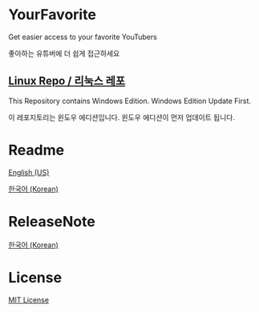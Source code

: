 # YourFavorite
Get easier access to your favorite YouTubers

좋아하는 유튜버에 더 쉽게 접근하세요

**[Linux Repo / 리눅스 레포](https://github.com/cottons-kr/YourFavorite-Linux)**
-----
This Repository contains Windows Edition. Windows Edition Update First.

이 레포지토리는 윈도우 에디션입니다. 윈도우 에디션이 먼저 업데이트 됩니다.

# Readme
[English (US)](https://github.com/cottons-kr/YourFavorite/blob/main/document/README-us.md)

[한국어 (Korean)](https://github.com/cottons-kr/YourFavorite/blob/main/document/README-kr.md)

# ReleaseNote
[한국어 (Korean)](https://github.com/cottons-kr/YourFavorite/blob/main/document/Releasenote-kr.md)

# License
[MIT License](https://github.com/cottons-kr/YourFavorite/blob/main/LICENSE)
